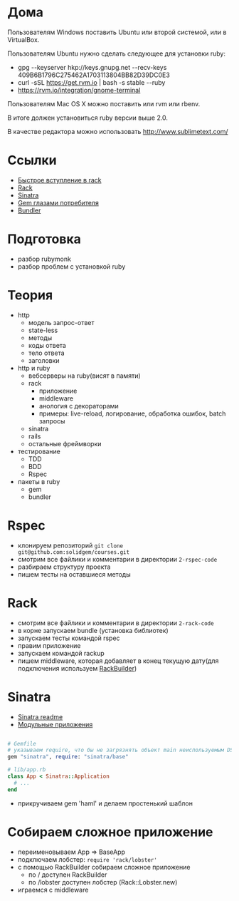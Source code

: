 # Дома

Пользователям Windows поставить Ubuntu или второй системой, или в VirtualBox.

Пользователям Ubuntu нужно сделать следующее для установки ruby:

* gpg --keyserver hkp://keys.gnupg.net --recv-keys 409B6B1796C275462A1703113804BB82D39DC0E3
* curl -sSL https://get.rvm.io | bash -s stable --ruby
* https://rvm.io/integration/gnome-terminal

Пользователям Mac OS X можно поставить или rvm или rbenv.

В итоге должен установиться ruby версии выше 2.0.

В качестве редактора можно использовать http://www.sublimetext.com/

# Ссылки

* [Быстрое вступление в rack](http://habrahabr.ru/post/131429/)
* [Rack](http://rack.github.io/)
* [Sinatra](http://www.sinatrarb.com/)
* [Gem глазами потребителя](http://nashbridges.me/gem-for-end-user)
* [Bundler](http://bundler.io/)

# Подготовка

* разбор rubymonk
* разбор проблем с установкой ruby

# Теория

* http
  * модель запрос-ответ
  * state-less
  * методы
  * коды ответа
  * тело ответа
  * заголовки
* http и ruby
  * вебсерверы на ruby(висят в памяти)
  * rack
    * приложение
    * middleware
    * анология с декораторами
    * примеры: live-reload, логирование, обработка ошибок, batch запросы
  * sinatra
  * rails
  * остальные фреймворки
* тестирование
  * TDD
  * BDD
  * Rspec
* пакеты в ruby
  * gem
  * bundler

# Rspec

* клонируем репозиторий `git clone git@github.com:solidgem/courses.git`
* смотрим все файлики и комментарии в директории `2-rspec-code`
* разбираем структуру проекта
* пишем тесты на оставшиеся методы

# Rack

* смотрим все файлики и комментарии в директории `2-rack-code`
* в корне запускаем bundle (установка библиотек)
* запускаем тесты командой rspec
* правим приложение
* запускаем командой rackup
* пишем middleware, которая добавляет в конец текущую дату(для подключения используем [RackBuilder](https://github.com/rack/rack/blob/master/lib/rack/builder.rb))

# Sinatra

* [Sinatra readme](https://github.com/sinatra/sinatra)
* [Модульные приложения](https://github.com/sinatra/sinatra#sinatrabase---middleware-libraries-and-modular-apps)

``` ruby

# Gemfile
# указываем require, что бы не загрязнять объект main неиспользуемым DSL.
gem "sinatra", require: "sinatra/base"

# lib/app.rb
class App < Sinatra::Application
  # ...
end
```

* прикручиваем gem 'haml' и делаем простенький шаблон

# Собираем сложное приложение

* переименовываем App => BaseApp
* подключаем лобстер: `require 'rack/lobster'`
* с помощью RackBuilder собираем сложное приложение
  * по / доступен RackBuilder
  * по /lobster доступен лобстер  (Rack::Lobster.new)
* играемся с middleware
